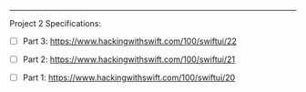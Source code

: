 

___
Project 2 Specifications:
- [ ] Part 3: https://www.hackingwithswift.com/100/swiftui/22

- [ ] Part 2: https://www.hackingwithswift.com/100/swiftui/21

- [ ] Part 1: https://www.hackingwithswift.com/100/swiftui/20